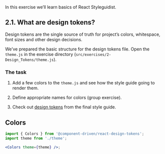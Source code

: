 In this exercise we’ll learn basics of React Styleguidist.

## 2.1. What are design tokens?

Design tokens are the single source of truth for project’s colors, whitespace, font sizes and other design decisions.

We’ve prepared the basic structure for the design tokens file. Open the `theme.js` in the exercise directory (`src/exercises/2-Design_Tokens/theme.js`).

### The task

1. Add a few colors to the `theme.js` and see how the style guide going to render them.

2. Define appropriate names for colors (group exercise).

3. Check out [design tokens](https://cdds.netlify.com/styleguide/#/Foundation?id=colors) from the final style guide.

## Colors

```jsx noeditor
import { Colors } from '@component-driven/react-design-tokens';
import theme from './theme';

<Colors theme={theme} />;
```
